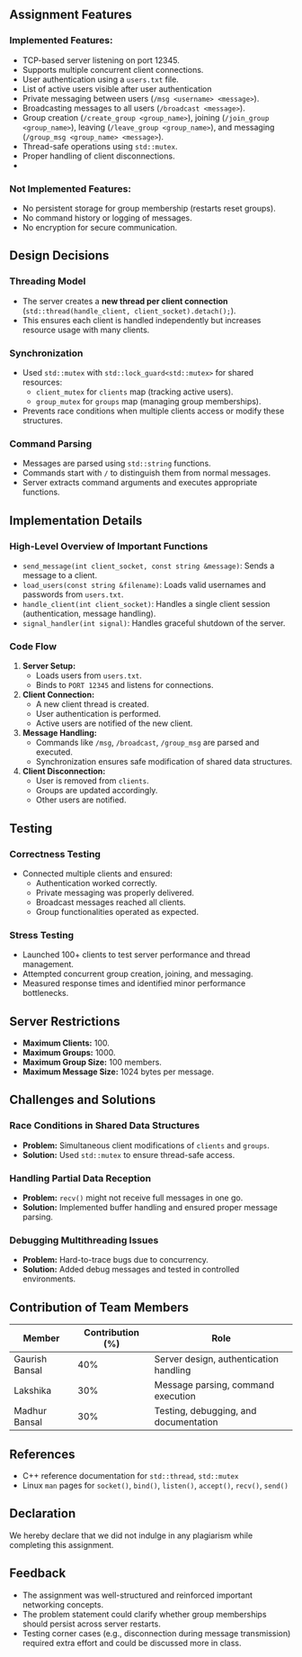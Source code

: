 ## Assignment Features

### Implemented Features:
- TCP-based server listening on port 12345.
- Supports multiple concurrent client connections.
- User authentication using a `users.txt` file.
- List of active users visible after user authentication
- Private messaging between users (`/msg <username> <message>`).
- Broadcasting messages to all users (`/broadcast <message>`).
- Group creation (`/create_group <group_name>`), joining (`/join_group <group_name>`), leaving (`/leave_group <group_name>`), and messaging (`/group_msg <group_name> <message>`).
- Thread-safe operations using `std::mutex`.
- Proper handling of client disconnections.
- 


### Not Implemented Features:
- No persistent storage for group membership (restarts reset groups).
- No command history or logging of messages.
- No encryption for secure communication.

## Design Decisions

### Threading Model
- The server creates a **new thread per client connection** (`std::thread(handle_client, client_socket).detach();`).
- This ensures each client is handled independently but increases resource usage with many clients.

### Synchronization
- Used `std::mutex` with `std::lock_guard<std::mutex>` for shared resources:
  - `client_mutex` for `clients` map (tracking active users).
  - `group_mutex` for `groups` map (managing group memberships).
- Prevents race conditions when multiple clients access or modify these structures.

### Command Parsing
- Messages are parsed using `std::string` functions.
- Commands start with `/` to distinguish them from normal messages.
- Server extracts command arguments and executes appropriate functions.

## Implementation Details

### High-Level Overview of Important Functions
- `send_message(int client_socket, const string &message)`: Sends a message to a client.
- `load_users(const string &filename)`: Loads valid usernames and passwords from `users.txt`.
- `handle_client(int client_socket)`: Handles a single client session (authentication, message handling).
- `signal_handler(int signal)`: Handles graceful shutdown of the server.

### Code Flow
1. **Server Setup:**
   - Loads users from `users.txt`.
   - Binds to `PORT 12345` and listens for connections.
2. **Client Connection:**
   - A new client thread is created.
   - User authentication is performed.
   - Active users are notified of the new client.
3. **Message Handling:**
   - Commands like `/msg`, `/broadcast`, `/group_msg` are parsed and executed.
   - Synchronization ensures safe modification of shared data structures.
4. **Client Disconnection:**
   - User is removed from `clients`.
   - Groups are updated accordingly.
   - Other users are notified.

## Testing

### Correctness Testing
- Connected multiple clients and ensured:
  - Authentication worked correctly.
  - Private messaging was properly delivered.
  - Broadcast messages reached all clients.
  - Group functionalities operated as expected.

### Stress Testing
- Launched 100+ clients to test server performance and thread management.
- Attempted concurrent group creation, joining, and messaging.
- Measured response times and identified minor performance bottlenecks.

## Server Restrictions
- **Maximum Clients:** 100.
- **Maximum Groups:** 1000.
- **Maximum Group Size:** 100 members.
- **Maximum Message Size:** 1024 bytes per message.

## Challenges and Solutions

### Race Conditions in Shared Data Structures
- **Problem:** Simultaneous client modifications of `clients` and `groups`.
- **Solution:** Used `std::mutex` to ensure thread-safe access.

### Handling Partial Data Reception
- **Problem:** `recv()` might not receive full messages in one go.
- **Solution:** Implemented buffer handling and ensured proper message parsing.

### Debugging Multithreading Issues
- **Problem:** Hard-to-trace bugs due to concurrency.
- **Solution:** Added debug messages and tested in controlled environments.

## Contribution of Team Members

| Member  | Contribution (%) | Role |
|---------|----------------|------|
| Gaurish Bansal  | 40%            | Server design, authentication handling |
| Lakshika    | 30%            | Message parsing, command execution |
| Madhur Bansal | 30%            | Testing, debugging, and documentation |

## References
- C++ reference documentation for `std::thread`, `std::mutex`
- Linux `man` pages for `socket()`, `bind()`, `listen()`, `accept()`, `recv()`, `send()`

## Declaration
We hereby declare that we did not indulge in any plagiarism while completing this assignment.

## Feedback
- The assignment was well-structured and reinforced important networking concepts.
- The problem statement could clarify whether group memberships should persist across server restarts.
- Testing corner cases (e.g., disconnection during message transmission) required extra effort and could be discussed more in class.



